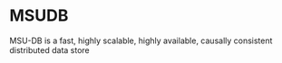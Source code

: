 # MSUDB
MSU-DB is a fast, highly scalable, highly available, causally consistent distributed data store
